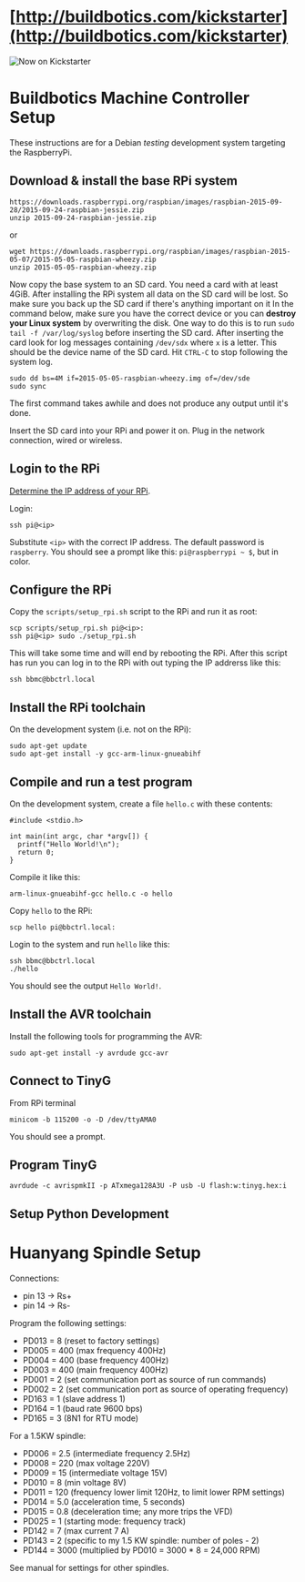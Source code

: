 # [http://buildbotics.com/kickstarter](http://buildbotics.com/kickstarter)
![Now on Kickstarter](https://buildbotics.com/images/buildbotics_now_on_kickstarter.png)


# Buildbotics Machine Controller Setup

These instructions are for a Debian *testing* development system targeting the RaspberryPi.

## Download & install the base RPi system

```
https://downloads.raspberrypi.org/raspbian/images/raspbian-2015-09-28/2015-09-24-raspbian-jessie.zip
unzip 2015-09-24-raspbian-jessie.zip
```

or

```
wget https://downloads.raspberrypi.org/raspbian/images/raspbian-2015-05-07/2015-05-05-raspbian-wheezy.zip
unzip 2015-05-05-raspbian-wheezy.zip
```

Now copy the base system to an SD card.  You need a card with at least 4GiB.  After installing the RPi system all data on the SD card will be lost.  So make sure you back up the SD card if there's anything important on it
In the command below, make sure you have the correct device or you can **destroy your Linux system** by overwriting the disk.  One way to do this is to run ``sudo tail -f /var/log/syslog`` before inserting the SD card.  After inserting the card look for log messages containing ``/dev/sdx`` where ``x`` is a letter.  This should be the device name of the SD card.  Hit ``CTRL-C`` to stop following the system log.

```
sudo dd bs=4M if=2015-05-05-raspbian-wheezy.img of=/dev/sde
sudo sync
```

The first command takes awhile and does not produce any output until it's done.

Insert the SD card into your RPi and power it on.  Plug in the network connection, wired or wireless.

## Login to the RPi

[Determine the IP address of your RPi](https://www.raspberrypi.org/documentation/troubleshooting/hardware/networking/ip-address.md).

Login:

```
ssh pi@<ip>
```

Substitute ``<ip>`` with the correct IP address.  The default password is ``raspberry``.  You should see a prompt like this: ``pi@raspberrypi ~ $``, but in color.

## Configure the RPi
Copy the ``scripts/setup_rpi.sh`` script to the RPi and run it as root:

```
scp scripts/setup_rpi.sh pi@<ip>:
ssh pi@<ip> sudo ./setup_rpi.sh
```

This will take some time and will end by rebooting the RPi.  After this script has run you can log in to the RPi with out typing the IP addrerss like this:

```
ssh bbmc@bbctrl.local
```

## Install the RPi toolchain
On the development system (i.e. not on the RPi):

```
sudo apt-get update
sudo apt-get install -y gcc-arm-linux-gnueabihf
```

## Compile and run a test program

On the development system, create a file ``hello.c`` with these contents:

```
#include <stdio.h>

int main(int argc, char *argv[]) {
  printf("Hello World!\n");
  return 0;
}
```

Compile it like this:

```
arm-linux-gnueabihf-gcc hello.c -o hello
```

Copy ``hello`` to the RPi:

```
scp hello pi@bbctrl.local:
```

Login to the system and run ``hello`` like this:

```
ssh bbmc@bbctrl.local
./hello
```

You should see the output ``Hello World!``.

## Install the AVR toolchain
Install the following tools for programming the AVR:

```
sudo apt-get install -y avrdude gcc-avr
```

## Connect to TinyG

From RPi terminal

```
minicom -b 115200 -o -D /dev/ttyAMA0
```

You should see a prompt.


## Program TinyG

```
avrdude -c avrispmkII -p ATxmega128A3U -P usb -U flash:w:tinyg.hex:i
```


## Setup Python Development


# Huanyang Spindle Setup

Connections:

 * pin 13 -> Rs+
 * pin 14 -> Rs-

Program the following settings:

 * PD013 = 8 (reset to factory settings)
 * PD005 = 400 (max frequency 400Hz)
 * PD004 = 400 (base frequency 400Hz)
 * PD003 = 400 (main frequency 400Hz)
 * PD001 = 2 (set communication port as source of run commands)
 * PD002 = 2 (set communication port as source of operating frequency)
 * PD163 = 1 (slave address 1)
 * PD164 = 1 (baud rate 9600 bps)
 * PD165 = 3 (8N1 for RTU mode)

For a 1.5KW spindle:

 * PD006 = 2.5 (intermediate frequency 2.5Hz)
 * PD008 = 220 (max voltage 220V)
 * PD009 = 15 (intermediate voltage 15V)
 * PD010 = 8 (min voltage 8V)
 * PD011 = 120 (frequency lower limit 120Hz, to limit lower RPM settings)
 * PD014 = 5.0 (acceleration time, 5 seconds)
 * PD015 = 0.8 (deceleration time; any more trips the VFD)
 * PD025 = 1 (starting mode: frequency track)
 * PD142 = 7 (max current 7 A)
 * PD143 = 2 (specific to my 1.5 KW spindle: number of poles - 2)
 * PD144 = 3000 (multiplied by PD010 = 3000 * 8 = 24,000 RPM)

See manual for settings for other spindles.
